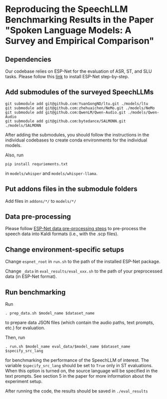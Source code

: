 # Reproducing the SpeechLLM Benchmarking Results in the Paper "Spoken Language Models: A Survey and Empirical Comparison"

## Dependencies
Our codebase relies on ESP-Net for the evaluation of ASR, ST, and SLU tasks. Please follow this [link](https://github.com/espnet/espnet) to install ESP-Net step-by-step.

## Add submodules of the surveyed SpeechLLMs
```
git submodule add git@github.com:YuanGongND/ltu.git ./models/ltu
git submodule add git@github.com:zhehuaichen/NeMo.git ./models/NeMo
git submodule add git@github.com:QwenLM/Qwen-Audio.git ./models/Qwen-Audio
git submodule add git@github.com:bytedance/SALMONN.git ./models/SALMONN
```

After adding the submodules, you should follow the instructions in the individual codebases to create conda environments for the individual models.

Also, run
```
pip install requriements.txt
```
in ``models/whisper`` and ``models/whisper-llama``.

## Put addons files in the submodule folders

Add files in ``addons/*/`` to ``models/*/``

## Data pre-processing
Please follow [ESP-Net data pre-processing steps](https://github.com/espnet/espnet/tree/master/egs2) to pre-process the speech data into Kaldi formats (i.e., with the .scp files).

## Change environment-specific setups
Change ``espnet_root`` in ``run.sh`` to the path of the installed ESP-Net package.

Change ``_data`` in ``eval_results/eval_xxx.sh``  to the path of your preprocessed data (in ESP-Net format).

## Run benchmarking
Run
```
. prep_data.sh $model_name $dataset_name
```
to prepare data JSON files (which contain the audio paths, text prompts, etc.) for evaluation.

Then, run
```
. run.sh $model_name eval_data/$model_name $dataset_name $specify_src_lang
```
for benchmarking the performance of the SpeechLLM of interest.
The variable ``$specify_src_lang`` should be set to ``True`` only in ST evaluations. 
When this option is turned on, the source language will be specified in the text prompts. 
See section 5 in the paper for more information about the experiment setup.

After running the code, the results should be saved in ``./eval_results``

<!-- ## Add New Model
- Add new folder in models/
- Modify prep_data.sh and prep_data.py
- Add models/xxx/run.py
- Add run_xxx.sh in root directory. We may take previous run_xxx.sh as references
- Modify post_process_text.py

## Add New Task
- Modify prep_data.sh and prep_data.py
- Modify post_process_text.py
- Add eval_results/run_xxxx.sh and eval_results/eval_***.sh
- Modify the scoring session in run.sh -->